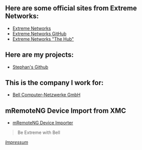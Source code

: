 ## Here are some official sites from Extreme Networks:
* [Extreme Networks](https://www.extremenetworks.com/)
* [Extreme Networks GitHub](https://github.com/extremenetworks/)
* [Extreme Networks "The Hub"](https://community.extremenetworks.com/)

## Here are my projects:

* [Stephan's Github](https://github.com/StephanHarrer/)

## This is the company I work for:

* [Bell Computer-Netzwerke GmbH](https://www.bell.de/)

## mRemoteNG Device Import from XMC

* [mRemoteNG Device Importer](https://gitlab.com/bell-computer-netzwerke/mremoteng-device-import/-/blob/master/README.md)


>Be Extreme with Bell

*[Impressum](impressum.md)*

